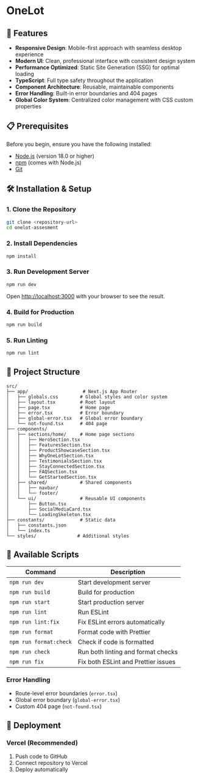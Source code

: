 # OneLot

## 🚀 Features

- **Responsive Design**: Mobile-first approach with seamless desktop experience
- **Modern UI**: Clean, professional interface with consistent design system
- **Performance Optimized**: Static Site Generation (SSG) for optimal loading
- **TypeScript**: Full type safety throughout the application
- **Component Architecture**: Reusable, maintainable components
- **Error Handling**: Built-in error boundaries and 404 pages
- **Global Color System**: Centralized color management with CSS custom properties

## 📋 Prerequisites

Before you begin, ensure you have the following installed:

- [Node.js](https://nodejs.org/) (version 18.0 or higher)
- [npm](https://www.npmjs.com/) (comes with Node.js)
- [Git](https://git-scm.com/)

## 🛠️ Installation & Setup

### 1. Clone the Repository

```bash
git clone <repository-url>
cd onelot-assesment
```

### 2. Install Dependencies

```bash
npm install
```

### 3. Run Development Server

```bash
npm run dev
```

Open [http://localhost:3000](http://localhost:3000) with your browser to see the result.

### 4. Build for Production

```bash
npm run build
```

### 5. Run Linting

```bash
npm run lint
```

## 📁 Project Structure

```
src/
├── app/                    # Next.js App Router
│   ├── globals.css        # Global styles and color system
│   ├── layout.tsx         # Root layout
│   ├── page.tsx           # Home page
│   ├── error.tsx          # Error boundary
│   ├── global-error.tsx   # Global error boundary
│   └── not-found.tsx      # 404 page
├── components/
│   ├── sections/home/     # Home page sections
│   │   ├── HeroSection.tsx
│   │   ├── FeaturesSection.tsx
│   │   ├── ProductShowcaseSection.tsx
│   │   ├── WhyOneLotSection.tsx
│   │   ├── TestimonialsSection.tsx
│   │   ├── StayConnectedSection.tsx
│   │   ├── FAQSection.tsx
│   │   └── GetStartedSection.tsx
│   ├── shared/            # Shared components
│   │   ├── navbar/
│   │   └── footer/
│   └── ui/                # Reusable UI components
│       ├── Button.tsx
│       ├── SocialMediaCard.tsx
│       └── LoadingSkeleton.tsx
├── constants/             # Static data
│   ├── constants.json
│   └── index.ts
└── styles/               # Additional styles
```



## 🚀 Available Scripts

| Command                | Description                         |
| ---------------------- | ----------------------------------- |
| `npm run dev`          | Start development server            |
| `npm run build`        | Build for production                |
| `npm run start`        | Start production server             |
| `npm run lint`         | Run ESLint                          |
| `npm run lint:fix`     | Fix ESLint errors automatically     |
| `npm run format`       | Format code with Prettier           |
| `npm run format:check` | Check if code is formatted          |
| `npm run check`        | Run both linting and format checks  |
| `npm run fix`          | Fix both ESLint and Prettier issues |

### Error Handling

- Route-level error boundaries (`error.tsx`)
- Global error boundary (`global-error.tsx`)
- Custom 404 page (`not-found.tsx`)

## 🚀 Deployment

### Vercel (Recommended)

1. Push code to GitHub
2. Connect repository to Vercel
3. Deploy automatically
